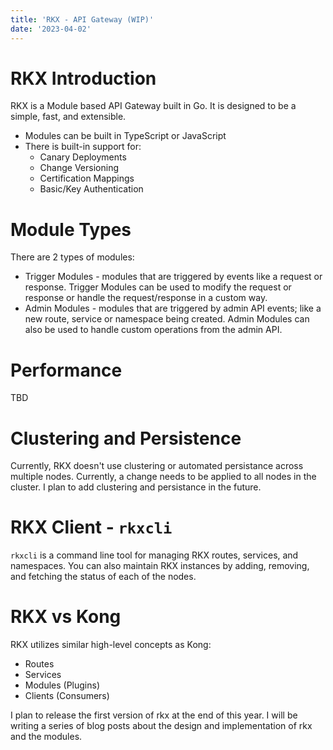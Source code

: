 ```yaml
---
title: 'RKX - API Gateway (WIP)'
date: '2023-04-02'
---
```


# RKX Introduction

RKX is a Module based API Gateway built in Go. It is designed to be a simple, fast, and extensible.

- Modules can be built in TypeScript or JavaScript
- There is built-in support for:
  - Canary Deployments
  - Change Versioning
  - Certification Mappings
  - Basic/Key Authentication

# Module Types

There are 2 types of modules:
- Trigger Modules - modules that are triggered by events like a request or response. Trigger Modules can be used to modify the request or response or handle the request/response in a custom way.
- Admin Modules - modules that are triggered by admin API events; like a new route, service or namespace being created. Admin Modules can also be used to handle custom operations from the admin API.

# Performance

TBD

# Clustering and Persistence

Currently, RKX doesn't use clustering or automated persistance across multiple nodes. Currently, a change needs to be applied to all nodes in the cluster. I plan to add clustering and persistance in the future. 

# RKX Client - `rkxcli`

`rkxcli` is a command line tool for managing RKX routes, services, and namespaces. You can also maintain RKX instances by adding, removing, and fetching the status of each of the nodes.

# RKX vs Kong

RKX utilizes similar high-level concepts as Kong:
- Routes
- Services
- Modules (Plugins)
- Clients (Consumers)


I plan to release the first version of rkx at the end of this year. I will be writing a series of blog posts about the design and implementation of rkx and the modules. 
